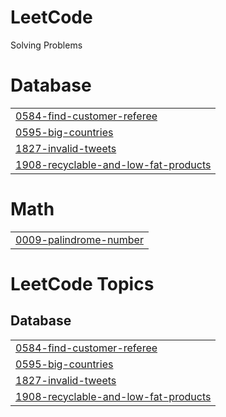 # LeetCode
Solving Problems


# Database
|  |
| ------- |
| [0584-find-customer-referee](https://github.com/Hanumanthareddy884/Leedcode/tree/master/0584-find-customer-referee) |
| [0595-big-countries](https://github.com/Hanumanthareddy884/Leedcode/tree/master/0595-big-countries) |
| [1827-invalid-tweets](https://github.com/Hanumanthareddy884/Leedcode/tree/master/1827-invalid-tweets) |
| [1908-recyclable-and-low-fat-products](https://github.com/Hanumanthareddy884/Leedcode/tree/master/1908-recyclable-and-low-fat-products) |
# Math
|  |
| ------- |
| [0009-palindrome-number](https://github.com/Hanumanthareddy884/Leedcode/tree/master/0009-palindrome-number) |
<!---LeetCode Topics Start-->
# LeetCode Topics
## Database
|  |
| ------- |
| [0584-find-customer-referee](https://github.com/Hanumanthareddy884/Leedcode/tree/master/0584-find-customer-referee) |
| [0595-big-countries](https://github.com/Hanumanthareddy884/Leedcode/tree/master/0595-big-countries) |
| [1827-invalid-tweets](https://github.com/Hanumanthareddy884/Leedcode/tree/master/1827-invalid-tweets) |
| [1908-recyclable-and-low-fat-products](https://github.com/Hanumanthareddy884/Leedcode/tree/master/1908-recyclable-and-low-fat-products) |
<!---LeetCode Topics End-->